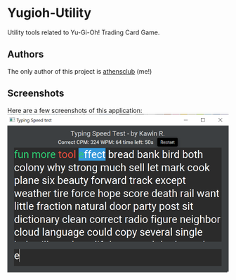# Yugioh-Utility
Utility tools related to Yu-Gi-Oh! Trading Card Game.

## Authors
The only author of this project is [athensclub](https://github.com/athensclub "athensclub") (me!)

## Screenshots
Here are a few screenshots of this application:
![Screenshot of application converting ydk file to pdf](https://github.com/athensclub/Typing-Speed-Test/blob/main/screenshots/typing.png "During converting")
